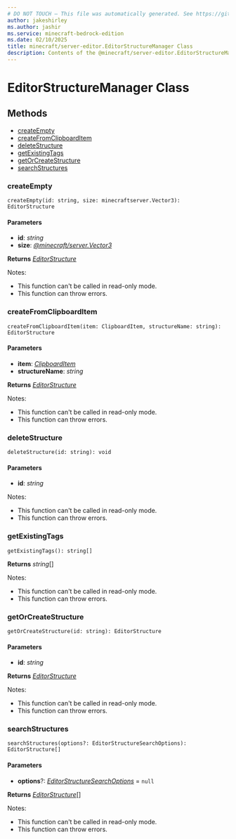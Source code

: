 ```yaml
---
# DO NOT TOUCH — This file was automatically generated. See https://github.com/mojang/minecraftapidocsgenerator to modify descriptions, examples, etc.
author: jakeshirley
ms.author: jashir
ms.service: minecraft-bedrock-edition
ms.date: 02/10/2025
title: minecraft/server-editor.EditorStructureManager Class
description: Contents of the @minecraft/server-editor.EditorStructureManager class.
---
```

# EditorStructureManager Class

## Methods
- [createEmpty](#createempty)
- [createFromClipboardItem](#createfromclipboarditem)
- [deleteStructure](#deletestructure)
- [getExistingTags](#getexistingtags)
- [getOrCreateStructure](#getorcreatestructure)
- [searchStructures](#searchstructures)

### **createEmpty**
`
createEmpty(id: string, size: minecraftserver.Vector3): EditorStructure
`

#### **Parameters**
- **id**: *string*
- **size**: [*@minecraft/server.Vector3*](../../../scriptapi/minecraft/server/Vector3.md)

**Returns** [*EditorStructure*](EditorStructure.md)
  
Notes:
- This function can't be called in read-only mode.
- This function can throw errors.

### **createFromClipboardItem**
`
createFromClipboardItem(item: ClipboardItem, structureName: string): EditorStructure
`

#### **Parameters**
- **item**: [*ClipboardItem*](ClipboardItem.md)
- **structureName**: *string*

**Returns** [*EditorStructure*](EditorStructure.md)
  
Notes:
- This function can't be called in read-only mode.
- This function can throw errors.

### **deleteStructure**
`
deleteStructure(id: string): void
`

#### **Parameters**
- **id**: *string*
  
Notes:
- This function can't be called in read-only mode.
- This function can throw errors.

### **getExistingTags**
`
getExistingTags(): string[]
`

**Returns** *string*[]
  
Notes:
- This function can't be called in read-only mode.
- This function can throw errors.

### **getOrCreateStructure**
`
getOrCreateStructure(id: string): EditorStructure
`

#### **Parameters**
- **id**: *string*

**Returns** [*EditorStructure*](EditorStructure.md)
  
Notes:
- This function can't be called in read-only mode.
- This function can throw errors.

### **searchStructures**
`
searchStructures(options?: EditorStructureSearchOptions): EditorStructure[]
`

#### **Parameters**
- **options**?: [*EditorStructureSearchOptions*](EditorStructureSearchOptions.md) = `null`

**Returns** [*EditorStructure*](EditorStructure.md)[]
  
Notes:
- This function can't be called in read-only mode.
- This function can throw errors.
